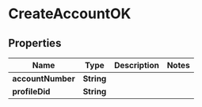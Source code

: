 # CreateAccountOK

## Properties

| Name              | Type       | Description | Notes |
| ----------------- | ---------- | ----------- | ----- |
| **accountNumber** | **String** |             |       |
| **profileDid**    | **String** |             |       |
